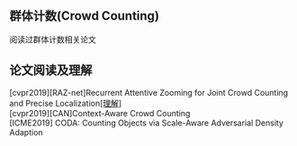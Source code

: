 ## 群体计数(Crowd Counting)
阅读过群体计数相关论文

## 论文阅读及理解
[cvpr2019][RAZ-net]Recurrent Attentive Zooming for Joint Crowd Counting and Precise Localization[[理解]](/Crowd_Counting/cvpr2019_RAZnet/cvpr2019_RAZnet.md)
<br>[cvpr2019][CAN]Context-Aware Crowd Counting
<br>[ICME2019] CODA: Counting Objects via Scale-Aware Adversarial Density Adaption
